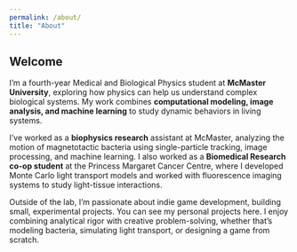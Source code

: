 ```yaml
---
permalink: /about/
title: "About"
---
```

## Welcome
I’m a fourth-year Medical and Biological Physics student at **McMaster University**, exploring how physics can help us understand complex biological systems. My work combines **computational modeling, image analysis, and machine learning** to study dynamic behaviors in living systems.

I’ve worked as a **biophysics research** assistant at McMaster, analyzing the motion of magnetotactic bacteria using single-particle tracking, image processing, and machine learning. I also worked as a **Biomedical Research co-op student** at the Princess Margaret Cancer Centre, where I developed Monte Carlo light transport models and worked with fluorescence imaging systems to study light-tissue interactions.

Outside of the lab, I’m passionate about indie game development, building small, experimental projects. You can see my personal projects here. I enjoy combining analytical rigor with creative problem-solving, whether that’s modeling bacteria, simulating light transport, or designing a game from scratch.
